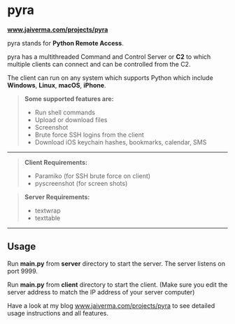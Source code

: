pyra
=========
**www.jaiverma.com/projects/pyra**

pyra stands for **Python Remote Access**.

pyra has a multithreaded Command and Control Server or **C2** to which multiple clients can connect and can be controlled from the C2.

The client can run on any system which supports Python which include **Windows**, **Linux**, **macOS**, **iPhone**.

>**Some supported features are:**
>- Run shell commands
>- Upload or download files
>- Screenshot
>- Brute force SSH logins from the client
>- Download iOS keychain hashes, bookmarks, calendar, SMS

---------------
>**Client Requirements:**
>- Paramiko (for SSH brute force on client)
>- pyscreenshot (for screen shots)

>**Server Requirements:**
>- textwrap
>- texttable

------------
Usage
-----------
Run **main.py** from **server** directory to start the server. The server listens on port 9999.

Run **main.py** from **client** directory to start the client. (Make sure you edit the server address to match the IP address of your server computer)

Have a look at my blog www.jaiverma.com/projects/pyra to see detailed usage instructions and all features.